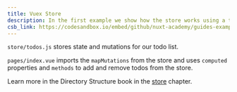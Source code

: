```yaml
---
title: Vuex Store
description: In the first example we show how the store works using a todo app
csb_link: https://codesandbox.io/embed/github/nuxt-academy/guides-examples/tree/master/04_directory_structure/14_store?fontsize=14&hidenavigation=1&theme=dark&view=editor
---
```


<example-intro></example-intro>

`store/todos.js` stores state and mutations for our todo list.

`pages/index.vue` imports the `mapMutations` from the store and uses `computed` properties and `methods` to add and remove todos from the store.

<alert type="next">

Learn more in the Directory Structure book in the [store](/docs/directory-structure/store) chapter.

</alert>

<code-sandbox :src="csb_link"></code-sandbox>
